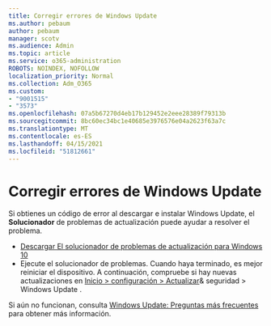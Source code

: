 ```yaml
---
title: Corregir errores de Windows Update
ms.author: pebaum
author: pebaum
manager: scotv
ms.audience: Admin
ms.topic: article
ms.service: o365-administration
ROBOTS: NOINDEX, NOFOLLOW
localization_priority: Normal
ms.collection: Adm_O365
ms.custom:
- "9001515"
- "3573"
ms.openlocfilehash: 07a5b67270d4eb17b129452e2eee28389f79313b
ms.sourcegitcommit: 8bc60ec34bc1e40685e3976576e04a2623f63a7c
ms.translationtype: MT
ms.contentlocale: es-ES
ms.lasthandoff: 04/15/2021
ms.locfileid: "51812661"
---
```

# <a name="fix-windows-update-errors"></a>Corregir errores de Windows Update

Si obtienes un código de error al descargar e instalar Windows Update, el **Solucionador** de problemas de actualización puede ayudar a resolver el problema.

- [Descargar El solucionador de problemas de actualización para Windows 10](https://support.microsoft.com/help/4027322/windows-update-troubleshooter)
- Ejecute el solucionador de problemas. Cuando haya terminado, es mejor reiniciar el dispositivo. A continuación, compruebe si hay nuevas actualizaciones en [Inicio > configuración > Actualizar](ms-settings:windowsupdate)& seguridad > Windows Update .

Si aún no funcionan, consulta [Windows Update: Preguntas más frecuentes](https://support.microsoft.com/help/12373/windows-update-faq) para obtener más información.
